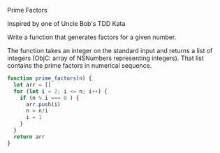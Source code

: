 
Prime Factors

Inspired by one of Uncle Bob's TDD Kata

Write a function that generates factors for a given number.

The function takes an integer on the standard input and returns a list of integers (ObjC: array of NSNumbers representing integers). That list contains the prime factors in numerical sequence.



```js
function prime_factors(n) {
  let arr = []
  for (let i = 2; i <= n; i++) {
    if (n % i === 0 ) {
      arr.push(i) 
      n = n/i
      i = 1
    }
  }
  return arr
}
```
